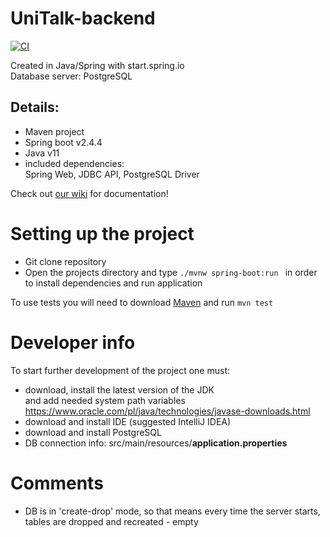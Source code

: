 # UniTalk-backend

[![CI](https://github.com/UniTalk-app/UniTalk-backend/actions/workflows/main.yml/badge.svg)](https://github.com/UniTalk-app/UniTalk-backend/actions/workflows/main.yml)

Created in Java/Spring with start.spring.io <br>
Database server: PostgreSQL

## Details:
- Maven project
- Spring boot v2.4.4
- Java v11
- included dependencies: <br>
  Spring Web, JDBC API, PostgreSQL Driver
  
Check out [our wiki](https://github.com/UniTalk-app/UniTalk-backend/wiki) for documentation!
  
# Setting up the project
- Git clone repository
- Open the projects directory and type `./mvnw spring-boot:run ` in order to install dependencies and run application

To use tests you will need to download [Maven](https://maven.apache.org/download.cgi) and run `mvn test`

# Developer info
To start further development of the project one must:

- download, install the latest version of the JDK <br>
  and add needed system path variables<br>
  https://www.oracle.com/pl/java/technologies/javase-downloads.html
- download and install IDE (suggested IntelliJ IDEA)
- download and install PostgreSQL
- DB connection info: src/main/resources/<b>application.properties</b>

# Comments
- DB is in 'create-drop' mode, so that means every time the server
starts, tables are dropped and recreated - empty
